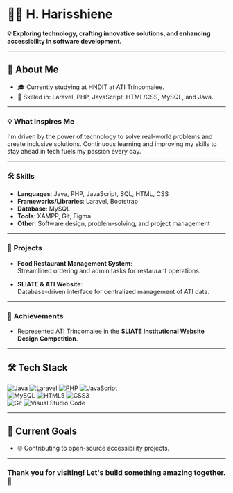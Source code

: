 # 👩‍💻 H. Harisshiene

**💡 Exploring technology, crafting innovative solutions, and enhancing accessibility in software development.**

---

## 🚀 About Me
- 🎓 Currently studying at HNDIT at ATI Trincomalee.
- 🔧 Skilled in: Laravel, PHP, JavaScript, HTML/CSS, MySQL, and Java.

---

### 💡 **What Inspires Me**
I'm driven by the power of technology to solve real-world problems and create inclusive solutions. Continuous learning and improving my skills to stay ahead in tech fuels my passion every day.

---
### 🛠️ **Skills**
- **Languages**: Java, PHP, JavaScript, SQL, HTML, CSS
- **Frameworks/Libraries**: Laravel, Bootstrap
- **Database**: MySQL
- **Tools**: XAMPP, Git, Figma
- **Other**: Software design, problem-solving, and project management

---

### 💼 **Projects**
  
- **Food Restaurant Management System**:  
  Streamlined ordering and admin tasks for restaurant operations.

- **SLIATE & ATI Website**:  
  Database-driven interface for centralized management of ATI data.

---

### 🌟 **Achievements**
- Represented ATI Trincomalee in the **SLIATE Institutional Website Design Competition**.

---

## 🛠️ Tech Stack
![Java](https://img.shields.io/badge/-Java-007396?style=flat&logo=java&logoColor=white)
![Laravel](https://img.shields.io/badge/-Laravel-FF2D20?style=flat&logo=laravel&logoColor=white)
![PHP](https://img.shields.io/badge/-PHP-777BB4?style=flat&logo=php&logoColor=white)
![JavaScript](https://img.shields.io/badge/-JavaScript-F7DF1E?style=flat&logo=javascript&logoColor=black)  
![MySQL](https://img.shields.io/badge/-MySQL-4479A1?style=flat&logo=mysql&logoColor=white)
![HTML5](https://img.shields.io/badge/-HTML5-E34F26?style=flat&logo=html5&logoColor=white)
![CSS3](https://img.shields.io/badge/-CSS3-1572B6?style=flat&logo=css3&logoColor=white)  
![Git](https://img.shields.io/badge/-Git-F05032?style=flat&logo=git&logoColor=white)
![Visual Studio Code](https://img.shields.io/badge/-VS_Code-0078D4?style=flat&logo=visual-studio-code&logoColor=white)

---

## 🎯 Current Goals
- 🌐 Contributing to open-source accessibility projects.

---

### Thank you for visiting! Let's build something amazing together. 🌟

